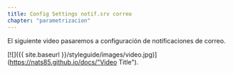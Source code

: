 ```yaml
---
title: Config Settings notif.srv correo
chapter: "parametrizacion"
---
```


El siguiente video pasaremos a configuración de notificaciones de correo.

[![]({{ site.baseurl }}/styleguide/images/video.jpg)](https://nats85.github.io/docs/"Video Title").
